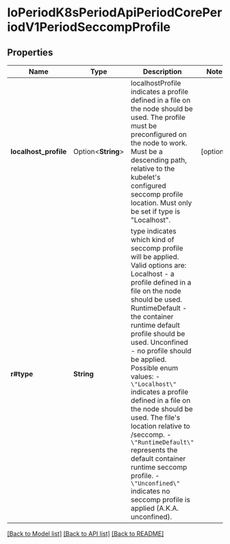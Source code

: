 # IoPeriodK8sPeriodApiPeriodCorePeriodV1PeriodSeccompProfile

## Properties

Name | Type | Description | Notes
------------ | ------------- | ------------- | -------------
**localhost_profile** | Option<**String**> | localhostProfile indicates a profile defined in a file on the node should be used. The profile must be preconfigured on the node to work. Must be a descending path, relative to the kubelet's configured seccomp profile location. Must only be set if type is \"Localhost\". | [optional]
**r#type** | **String** | type indicates which kind of seccomp profile will be applied. Valid options are:  Localhost - a profile defined in a file on the node should be used. RuntimeDefault - the container runtime default profile should be used. Unconfined - no profile should be applied.  Possible enum values:  - `\"Localhost\"` indicates a profile defined in a file on the node should be used. The file's location relative to <kubelet-root-dir>/seccomp.  - `\"RuntimeDefault\"` represents the default container runtime seccomp profile.  - `\"Unconfined\"` indicates no seccomp profile is applied (A.K.A. unconfined). | 

[[Back to Model list]](../README.md#documentation-for-models) [[Back to API list]](../README.md#documentation-for-api-endpoints) [[Back to README]](../README.md)


